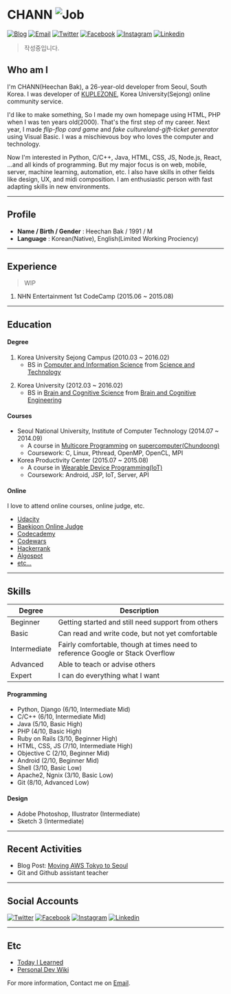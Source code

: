 # CHANN ![Job](https://img.shields.io/badge/looking__for__job-true-brightgreen.svg)

<a href="https://blog.chann.kr">![Blog](https://img.shields.io/badge/blog-blog.chann.kr-303030.svg)</a>
<a href="mailto:chann@chann.kr">![Email](https://img.shields.io/badge/email-chann@chann.kr-ea4335.svg)</a>
<a href="https://twitter.com/channprj">![Twitter](https://img.shields.io/badge/twitter-channprj-1da1f2.svg)</a>
<a href="https://fb.com/channprj">![Facebook](https://img.shields.io/badge/facebook-channprj-3b5998.svg)</a>
<a href="https://instagram.com/channprj">![Instagram](https://img.shields.io/badge/instagram-channprj-e1306c.svg)</a>
<a href="https://kr.linkedin.com/in/channprj">![Linkedin](https://img.shields.io/badge/linkedin-channprj-0077b5.svg)</a>

> 작성중입니다.

## Who am I
I'm CHANN(Heechan Bak), a 26-year-old developer from Seoul, South Korea. I was developer of [KUPLEZONE](https://kuple.kr), Korea University(Sejong) online community service.

I'd like to make something, So I made my own homepage using HTML, PHP when I was ten years old(2000). That's the first step of my career. Next year, I made *flip-flop card game* and *fake cultureland-gift-ticket generator* using Visual Basic. I was a mischievous boy who loves the computer and technology.

Now I'm interested in Python, C/C++, Java, HTML, CSS, JS, Node.js, React, ...and all kinds of programming. But my major focus is on web, mobile, server, machine learning, automation, etc. I also have skills in other fields like design, UX, and midi composition. I am enthusiastic person with fast adapting skills in new environments.

------

## Profile
* **Name / Birth / Gender** : Heechan Bak / 1991 / M
* **Language** : Korean(Native), English(Limited Working Prociency)

------

## Experience
> WIP

1. NHN Entertainment 1st CodeCamp (2015.06 ~ 2015.08)

------

## Education
#### Degree
1. Korea University Sejong Campus (2010.03 ~ 2016.02)
	- BS in [Computer and Information Science](http://kucis.korea.ac.kr) from [Science and Technology](http://st.korea.ac.kr)

<!--	- Coursework: //something...-->

2. Korea University (2012.03 ~ 2016.02)
	- BS in [Brain and Cognitive Science](http://brain.korea.ac.kr/bcs/) from [Brain and Cognitive Engineering](http://brain.korea.ac.kr/)

<!--	- Coursework: //something...-->

#### Courses
* Seoul National University, Institute of Computer Technology (2014.07 ~ 2014.09)
	- A course in [Multicore Programming](http://aces.snu.ac.kr/edu/) on [supercomputer(Chundoong)](http://manycoresoft.co.kr/resources/case_studies/chundoong.shtml)
	- Coursework: C, Linux, Pthread, OpenMP, OpenCL, MPI
* Korea Productivity Center (2015.07 ~ 2015.08)
	- A course in [Wearable Device Programming(IoT)](http://www.rndacademy.or.kr/edu/edu05_iot.asp)
	- Coursework: Android, JSP, IoT, Server, API

#### Online
I love to attend online courses, online judge, etc.

* [Udacity](https://profiles.udacity.com/u/heechanbak)
* [Baekjoon Online Judge](https://www.acmicpc.net/user/channprj)
* [Codecademy](https://www.codecademy.com/channprj)
* [Codewars](http://www.codewars.com/users/channprj)
* [Hackerrank](https://www.hackerrank.com/channprj)
* [Algospot](https://algospot.com/user/profile/16184)
* [etc...](#)

------

## Skills
| Degree       | Description                                        |
|--------------|----------------------------------------------------|
| Beginner     | Getting started and still need support from others |
| Basic        | Can read and write code, but not yet comfortable   |
| Intermediate | Fairly comfortable, though at times need to reference Google or Stack Overflow |
| Advanced     | Able to teach or advise others                     |
| Expert       | I can do everything what I want                    |

#### Programming
- Python, Django (6/10, Intermediate Mid)
- C/C++ (6/10, Intermediate Mid)
- Java (5/10, Basic High)
- PHP (4/10, Basic High)
- Ruby on Rails (3/10, Beginner High)
- HTML, CSS, JS (7/10, Intermediate High)
- Objective C (2/10, Beginner Mid)
- Android (2/10, Beginner Mid)
- Shell (3/10, Basic Low)
- Apache2, Ngnix (3/10, Basic Low)
- Git (8/10, Advanced Low)

#### Design
- Adobe Photoshop, Illustrator (Intermediate)
- Sketch 3 (Intermediate)

------

## Recent Activities
* Blog Post: [Moving AWS Tokyo to Seoul](https://blog.chann.kr/moving-aws-tokyo-to-seoul/)
* Git and Github assistant teacher


------

## Social Accounts
<a href="https://twitter.com/channprj">![Twitter](https://img.shields.io/badge/twitter-channprj-1da1f2.svg)</a>
<a href="https://fb.com/channprj">![Facebook](https://img.shields.io/badge/facebook-channprj-3b5998.svg)</a>
<a href="https://instagram.com/channprj">![Instagram](https://img.shields.io/badge/instagram-channprj-e1306c.svg)</a>
<a href="https://kr.linkedin.com/in/channprj">![Linkedin](https://img.shields.io/badge/linkedin-channprj-0077b5.svg)</a>

------

## Etc
* [Today I Learned](https://til.chann.kr)
* [Personal Dev Wiki](https://wiki.chann.kr)

For more information, Contact me on <a href="mailto:chann@chann.kr">Email</a>.

